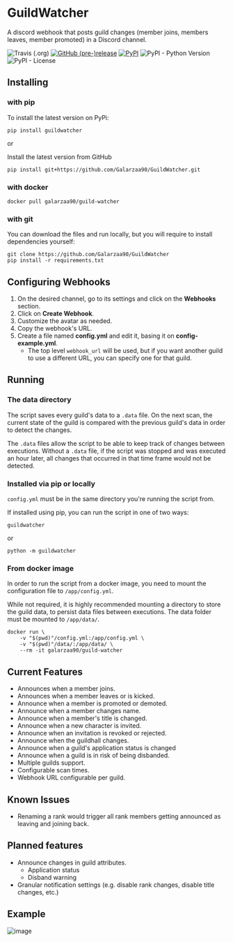 # GuildWatcher

A discord webhook that posts guild changes (member joins, members leaves, member promoted) in a Discord channel.

![Travis (.org)](https://img.shields.io/travis/Galarzaa90/GuildWatcher.svg)
[![GitHub (pre-)release](https://img.shields.io/github/release/Galarzaa90/GuildWatcher/all.svg)](https://github.com/Galarzaa90/GuildWatcher/releases)
[![PyPI](https://img.shields.io/pypi/v/GuildWatcher.svg)](https://pypi.python.org/pypi/GuildWatcher/)
![PyPI - Python Version](https://img.shields.io/pypi/pyversions/GuildWatcher.svg)
![PyPI - License](https://img.shields.io/pypi/l/GuildWatcher.svg)

## Installing
### with pip
To install the latest version on PyPi:
```shell
pip install guildwatcher
```

or

Install the latest version from GitHub
```shell
pip install git+https://github.com/Galarzaa90/GuildWatcher.git
```

### with docker
```shell
docker pull galarzaa90/guild-watcher
```


### with git
You can download the files and run locally, but you will require to install dependencies yourself:
```shell
git clone https://github.com/Galarzaa90/GuildWatcher
pip install -r requirements.txt
```

## Configuring Webhooks
1. On the desired channel, go to its settings and click on the **Webhooks** section.
1. Click on **Create Webhook**.
1. Customize the avatar as needed.
1. Copy the webhook's URL.
1. Create a file named **config.yml** and edit it, basing it on **config-example.yml**.
    * The top level `webhook_url` will be used, but if you want another guild to use a different URL, you can specify one for that guild.
    
## Running
### The data directory
The script saves every guild's data to a `.data` file. On the next scan, the current state of the guild is compared with the previous guild's data in order to detect the changes.

The `.data` files allow the script to be able to keep track of changes between executions. Without a `.data` file, if the script was stopped and was executed an hour later, all changes that occurred in that time frame would not be detected.

### Installed via pip or locally
`config.yml` must be in the same directory you're running the script from.


If installed using pip, you can run the script in one of two ways:
```shell
guildwatcher
```

or

```shell
python -m guildwatcher
```

### From docker image
In order to run the script from a docker image, you need to mount the configuration file to `/app/config.yml`. 

While not required, it is highly recommended mounting a directory to store the guild data, to persist data files between executions. The data folder must be mounted to `/app/data/`.

```shell
docker run \
    -v "$(pwd)"/config.yml:/app/config.yml \
    -v "$(pwd)"/data/:/app/data/ \
    --rm -it galarzaa90/guild-watcher
```


## Current Features
- Announces when a member joins.
- Announces when a member leaves or is kicked.
- Announce when a member is promoted or demoted.
- Announce when a member changes name.
- Announce when a member's title is changed.
- Announce when a new character is invited.
- Announce when an invitation is revoked or rejected.
- Announce when the guildhall changes.
- Announce when a guild's application status is changed
- Announce when a guild is in risk of being disbanded.
- Multiple guilds support.
- Configurable scan times.
- Webhook URL configurable per guild.

## Known Issues
- Renaming a rank would trigger all rank members getting announced as leaving and joining back.

## Planned features

- Announce changes in guild attributes.
    - Application status
    - Disband warning
- Granular notification settings (e.g. disable rank changes, disable title changes, etc.)

## Example
![image](https://user-images.githubusercontent.com/12865379/29383497-7df48300-8285-11e7-83c3-f774ad3a43a8.png)


